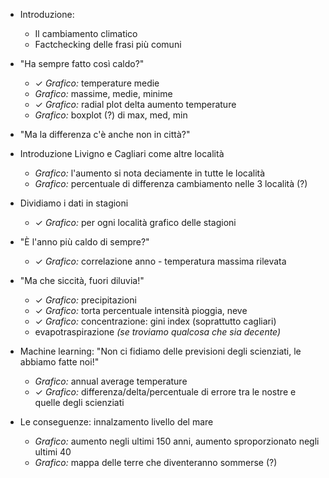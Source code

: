 - Introduzione:
  - Il cambiamento climatico
  - Factchecking delle frasi più comuni


- "Ha sempre fatto così caldo?"
  - ✓ _Grafico:_ temperature medie
  - _Grafico:_ massime, medie, minime
  - ✓ _Grafico:_ radial plot delta aumento temperature
  - _Grafico:_ boxplot (?) di max, med, min


- "Ma la differenza c'è anche non in città?"
- Introduzione Livigno e Cagliari come altre località
  - _Grafico:_ l'aumento si nota deciamente in tutte le località
  - _Grafico:_ percentuale di differenza cambiamento nelle 3 località (?)


- Dividiamo i dati in stagioni
  - ✓ _Grafico:_ per ogni località grafico delle stagioni


- "È l'anno più caldo di sempre?"
  - ✓ _Grafico:_ correlazione anno - temperatura massima rilevata


- "Ma che siccità, fuori diluvia!"
  - ✓ _Grafico:_ precipitazioni
  - ✓ _Grafico:_ torta percentuale intensità pioggia, neve
  - ✓ _Grafico:_ concentrazione: gini index (soprattutto cagliari)
  - evapotraspirazione _(se troviamo qualcosa che sia decente)_


- Machine learning: "Non ci fidiamo delle previsioni degli scienziati, le abbiamo fatte noi!"
  - _Grafico:_ annual average temperature
  - ✓ _Grafico:_ differenza/delta/percentuale di errore tra le nostre e quelle degli scienziati


- Le conseguenze: innalzamento livello del mare
  - _Grafico:_ aumento negli ultimi 150 anni, aumento sproporzionato negli ultimi 40
  - _Grafico:_ mappa delle terre che diventeranno sommerse (?)
